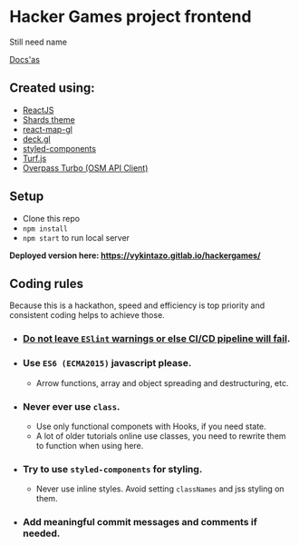 # Hacker Games project frontend
Still need name

[Docs'as](https://docs.google.com/document/d/1oi_4rW268DrZudaxxaMyEozlN1jvED5BcIcyekEknLc/edit?usp=sharing)

## Created using:
- [ReactJS](https://reactjs.org)
- [Shards theme](https://designrevision.com/docs/shards-react/getting-started)
- [react-map-gl](https://uber.github.io/react-map-gl/#/)
- [deck.gl](https://deck.gl/#/documentation/overview/introduction)
- [styled-components](https://www.styled-components.com/)
- [Turf.js](http://turfjs.org/)
- [Overpass Turbo (OSM API Client)](http://overpass-turbo.eu/#)

## Setup
- Clone this repo
- `npm install`
- `npm start` to run local server

**Deployed version here: https://vykintazo.gitlab.io/hackergames/**

## Coding rules
Because this is a hackathon, speed and efficiency is top priority and consistent coding helps to achieve those.

- ### <u>Do not leave `ESlint` warnings or else CI/CD pipeline will fail</u>.
- ### Use `ES6 (ECMA2015)` javascript please.
    - Arrow functions, array and object spreading and destructuring, etc.
- ### Never ever use `class`.
    - Use only functional componets with Hooks, if you need state.
    - A lot of older tutorials online use classes, you need to rewrite them to function when using here.
- ### Try to use `styled-components` for styling.
    - Never use inline styles. Avoid setting `classNames` and jss styling on them.
- ### Add meaningful commit messages and comments if needed.

